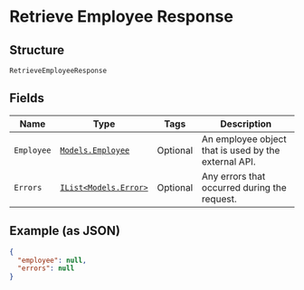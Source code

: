 
# Retrieve Employee Response

## Structure

`RetrieveEmployeeResponse`

## Fields

| Name | Type | Tags | Description |
|  --- | --- | --- | --- |
| `Employee` | [`Models.Employee`](../../doc/models/employee.md) | Optional | An employee object that is used by the external API. |
| `Errors` | [`IList<Models.Error>`](../../doc/models/error.md) | Optional | Any errors that occurred during the request. |

## Example (as JSON)

```json
{
  "employee": null,
  "errors": null
}
```

